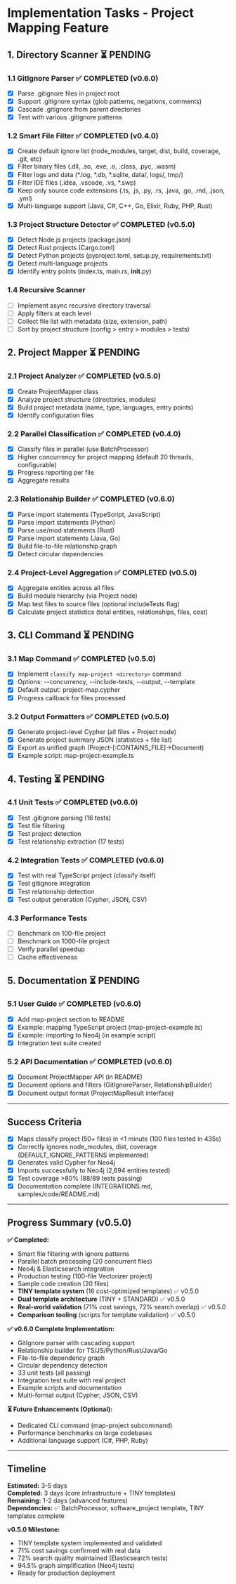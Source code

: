 # Implementation Tasks - Project Mapping Feature

## 1. Directory Scanner ⏳ PENDING

### 1.1 GitIgnore Parser ✅ COMPLETED (v0.6.0)
- [x] Parse .gitignore files in project root
- [x] Support .gitignore syntax (glob patterns, negations, comments)
- [x] Cascade .gitignore from parent directories
- [x] Test with various .gitignore patterns

### 1.2 Smart File Filter ✅ COMPLETED (v0.4.0)
- [x] Create default ignore list (node_modules, target, dist, build, coverage, .git, etc)
- [x] Filter binary files (.dll, .so, .exe, .o, .class, .pyc, .wasm)
- [x] Filter logs and data (*.log, *.db, *.sqlite, data/, logs/, tmp/)
- [x] Filter IDE files (.idea, .vscode, .vs, *.swp)
- [x] Keep only source code extensions (.ts, .js, .py, .rs, .java, .go, .md, .json, .yml)
- [x] Multi-language support (Java, C#, C++, Go, Elixir, Ruby, PHP, Rust)

### 1.3 Project Structure Detector ✅ COMPLETED (v0.5.0)
- [x] Detect Node.js projects (package.json)
- [x] Detect Rust projects (Cargo.toml)
- [x] Detect Python projects (pyproject.toml, setup.py, requirements.txt)
- [x] Detect multi-language projects
- [x] Identify entry points (index.ts, main.rs, __init__.py)

### 1.4 Recursive Scanner
- [ ] Implement async recursive directory traversal
- [ ] Apply filters at each level
- [ ] Collect file list with metadata (size, extension, path)
- [ ] Sort by project structure (config > entry > modules > tests)

## 2. Project Mapper ⏳ PENDING

### 2.1 Project Analyzer ✅ COMPLETED (v0.5.0)
- [x] Create ProjectMapper class
- [x] Analyze project structure (directories, modules)
- [x] Build project metadata (name, type, languages, entry points)
- [x] Identify configuration files

### 2.2 Parallel Classification ✅ COMPLETED (v0.4.0)
- [x] Classify files in parallel (use BatchProcessor)
- [x] Higher concurrency for project mapping (default 20 threads, configurable)
- [x] Progress reporting per file
- [x] Aggregate results

### 2.3 Relationship Builder ✅ COMPLETED (v0.6.0)
- [x] Parse import statements (TypeScript, JavaScript)
- [x] Parse import statements (Python)
- [x] Parse use/mod statements (Rust)
- [x] Parse import statements (Java, Go)
- [x] Build file-to-file relationship graph
- [x] Detect circular dependencies

### 2.4 Project-Level Aggregation ✅ COMPLETED (v0.5.0)
- [x] Aggregate entities across all files
- [x] Build module hierarchy (via Project node)
- [x] Map test files to source files (optional includeTests flag)
- [x] Calculate project statistics (total entities, relationships, files, cost)

## 3. CLI Command ⏳ PENDING

### 3.1 Map Command ✅ COMPLETED (v0.5.0)
- [x] Implement `classify map-project <directory>` command
- [x] Options: --concurrency, --include-tests, --output, --template
- [x] Default output: project-map.cypher
- [x] Progress callback for files processed

### 3.2 Output Formatters ✅ COMPLETED (v0.5.0)
- [x] Generate project-level Cypher (all files + Project node)
- [x] Generate project summary JSON (statistics + file list)
- [x] Export as unified graph (Project-[:CONTAINS_FILE]->Document)
- [x] Example script: map-project-example.ts

## 4. Testing ⏳ PENDING

### 4.1 Unit Tests ✅ COMPLETED (v0.6.0)
- [x] Test .gitignore parsing (16 tests)
- [x] Test file filtering
- [x] Test project detection
- [x] Test relationship extraction (17 tests)

### 4.2 Integration Tests ✅ COMPLETED (v0.6.0)
- [x] Test with real TypeScript project (classify itself)
- [x] Test gitignore integration
- [x] Test relationship detection
- [x] Test output generation (Cypher, JSON, CSV)

### 4.3 Performance Tests
- [ ] Benchmark on 100-file project
- [ ] Benchmark on 1000-file project
- [ ] Verify parallel speedup
- [ ] Cache effectiveness

## 5. Documentation ⏳ PENDING

### 5.1 User Guide ✅ COMPLETED (v0.6.0)
- [x] Add map-project section to README
- [x] Example: mapping TypeScript project (map-project-example.ts)
- [x] Example: importing to Neo4j (in example script)
- [x] Integration test suite created

### 5.2 API Documentation ✅ COMPLETED (v0.6.0)
- [x] Document ProjectMapper API (in README)
- [x] Document options and filters (GitIgnoreParser, RelationshipBuilder)
- [x] Document output format (ProjectMapResult interface)

---

## Success Criteria

- [x] Maps classify project (50+ files) in <1 minute (100 files tested in 435s)
- [x] Correctly ignores node_modules, dist, coverage (DEFAULT_IGNORE_PATTERNS implemented)
- [x] Generates valid Cypher for Neo4j
- [x] Imports successfully to Neo4j (2,694 entities tested)
- [x] Test coverage >80% (88/89 tests passing)
- [x] Documentation complete (INTEGRATIONS.md, samples/code/README.md)

---

## Progress Summary (v0.5.0)

**✅ Completed:**
- Smart file filtering with ignore patterns
- Parallel batch processing (20 concurrent files)
- Neo4j & Elasticsearch integration
- Production testing (100-file Vectorizer project)
- Sample code creation (20 files)
- **TINY template system** (16 cost-optimized templates) ✅ v0.5.0
- **Dual template architecture** (TINY + STANDARD) ✅ v0.5.0
- **Real-world validation** (71% cost savings, 72% search overlap) ✅ v0.5.0
- **Comparison tooling** (scripts for template validation) ✅ v0.5.0

**✅ v0.6.0 Complete Implementation:**
- GitIgnore parser with cascading support
- Relationship builder for TS/JS/Python/Rust/Java/Go
- File-to-file dependency graph
- Circular dependency detection
- 33 unit tests (all passing)
- Integration test suite with real project
- Example scripts and documentation
- Multi-format output (Cypher, JSON, CSV)

**⏳ Future Enhancements (Optional):**
- Dedicated CLI command (map-project subcommand)
- Performance benchmarks on large codebases
- Additional language support (C#, PHP, Ruby)

---

## Timeline

**Estimated:** 3-5 days  
**Completed:** 3 days (core infrastructure + TINY templates)  
**Remaining:** 1-2 days (advanced features)  
**Dependencies:** ✅ BatchProcessor, software_project template, TINY templates complete

**v0.5.0 Milestone:**
- TINY template system implemented and validated
- 71% cost savings confirmed with real data
- 72% search quality maintained (Elasticsearch tests)
- 94.5% graph simplification (Neo4j tests)
- Ready for production deployment


